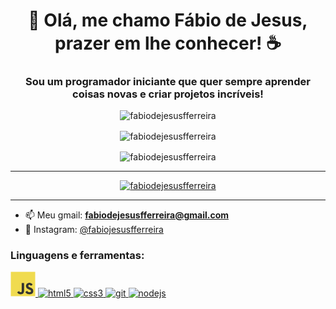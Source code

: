 <h1 align="center">👋 Olá, me chamo Fábio de Jesus, prazer em lhe conhecer! ☕</h1>
<h3 align="center">Sou um programador iniciante que quer sempre aprender coisas novas e criar projetos incríveis!</h3>

<p align="center"> <img src="https://komarev.com/ghpvc/?username=fabiodejesusfferreira&label=Profile%20views&color=0e75b6&style=flat" alt="fabiodejesusfferreira" /> </p>

<p align="center"><img align="center" src="https://github-readme-stats.vercel.app/api/top-langs?username=fabiodejesusfferreira&show_icons=true&theme=github_dark&locale=en&layout=compact" alt="fabiodejesusfferreira" /></p>
<p align="center"><img align="center" src="https://github-readme-stats.vercel.app/api?username=fabiodejesusfferreira&show_icons=true&theme=github_dark&locale=en" alt="fabiodejesusfferreira" /></p>

***

<p align="center"> <a href="https://github.com/ryo-ma/github-profile-trophy"><img src="https://github-profile-trophy.vercel.app/?username=fabiodejesusfferreira" alt="fabiodejesusfferreira" /></a> </p>

***

- 📫 Meu gmail: **fabiodejesusfferreira@gmail.com**
- ️💬 Instagram: [@fabiojesusfferreira](https://instagram.com/fabiojesusfferreira?igshid=OGQ5ZDc2ODk2ZA==)

<h3 align="left">Linguagens e ferramentas:</h3>
<p align="left"> <a href="https://developer.mozilla.org/en-US/docs/Web/JavaScript" target="_blank" rel="noreferrer"> <img src="https://raw.githubusercontent.com/devicons/devicon/master/icons/javascript/javascript-original.svg" alt="javascript" width="40" height="40"/> </a> <a href="https://html.spec.whatwg.org" target="_blank" rel="noreferrer"> <img src="https://cdn.jsdelivr.net/gh/devicons/devicon/icons/html5/html5-plain-wordmark.svg" alt="html5" width="40" height="40"/> </a> <a href="https://www.w3.org/TR/css3-roadmap/" target="_blank" rel="noreferrer"> <img src="https://cdn.jsdelivr.net/gh/devicons/devicon/icons/css3/css3-plain-wordmark.svg" alt="css3" width="40" height="40"/> </a> <a href="https://git-scm.com" target="_blank" rel="noreferrer"> <img src="https://cdn.jsdelivr.net/gh/devicons/devicon/icons/git/git-plain.svg" alt="git" width="40" height="40"/> </a> <a href="https://nodejs.org/pt-br" target="_blank" rel="noreferrer"> <img src="https://cdn.jsdelivr.net/gh/devicons/devicon/icons/nodejs/nodejs-original.svg" alt="nodejs" width="40" height="40"/> </a>
</p>
